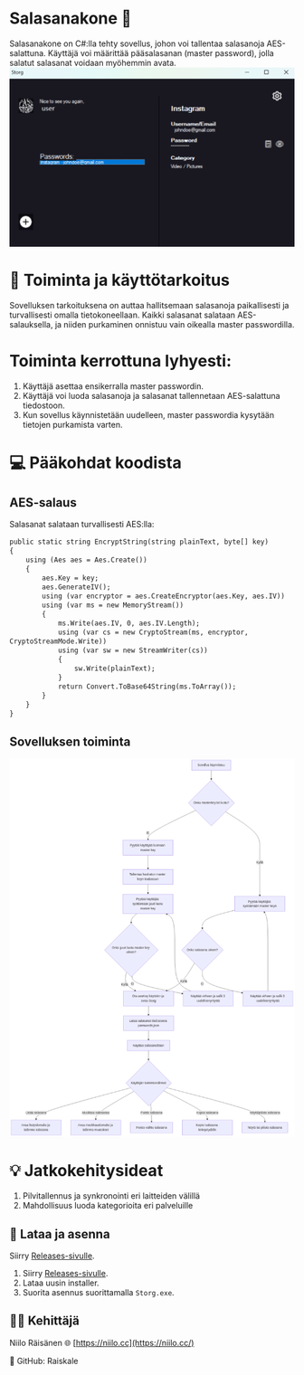 # Salasanakone 🔐

Salasanakone on C#:lla tehty sovellus, johon voi tallentaa salasanoja AES-salattuna.
Käyttäjä voi määrittää pääsalasanan (master password), jolla salatut salasanat voidaan myöhemmin avata.
![Showcase kuva](https://raw.githubusercontent.com/Raiskale/Storg/master/Showcase.png)

# 🧭 Toiminta ja käyttötarkoitus

Sovelluksen tarkoituksena on auttaa hallitsemaan salasanoja paikallisesti ja turvallisesti omalla tietokoneellaan.
Kaikki salasanat salataan AES-salauksella, ja niiden purkaminen onnistuu vain oikealla master passwordilla.

# Toiminta kerrottuna lyhyesti:
1. Käyttäjä asettaa ensikerralla master passwordin.
2. Käyttäjä voi luoda salasanoja ja salasanat tallennetaan AES-salattuna tiedostoon.
3. Kun sovellus käynnistetään uudelleen, master passwordia kysytään tietojen purkamista varten.






# 💻 Pääkohdat koodista

## AES-salaus
Salasanat salataan turvallisesti AES:lla:
```
public static string EncryptString(string plainText, byte[] key)
{
    using (Aes aes = Aes.Create())
    {
        aes.Key = key;
        aes.GenerateIV();
        using (var encryptor = aes.CreateEncryptor(aes.Key, aes.IV))
        using (var ms = new MemoryStream())
        {
            ms.Write(aes.IV, 0, aes.IV.Length);
            using (var cs = new CryptoStream(ms, encryptor, CryptoStreamMode.Write))
            using (var sw = new StreamWriter(cs))
            {
                sw.Write(plainText);
            }
            return Convert.ToBase64String(ms.ToArray());
        }
    }
}
```
## Sovelluksen toiminta
![Vuokaavio](https://github.com/Raiskale/Storg/blob/master/vuokaavio.png?raw=true) 

# 💡 Jatkokehitysideat
1. Pilvitallennus ja synkronointi eri laitteiden välillä
2. Mahdollisuus luoda kategorioita eri palveluille




## 🔽 Lataa ja asenna
Siirry [Releases-sivulle](https://github.com/Raiskale/Storg/releases).
1. Siirry [Releases-sivulle](https://github.com/Raiskale/Storg/releases).
2. Lataa uusin installer.
3. Suorita asennus suorittamalla `Storg.exe`.





## 🧑‍💻 Kehittäjä

Niilo Räisänen
🌐 [https://niilo.cc](https://niilo.cc/)

💾 GitHub: Raiskale
